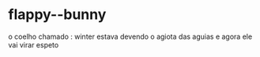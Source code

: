 # flappy--bunny
o coelho chamado : winter estava devendo o agiota das aguias e agora ele vai virar espeto
